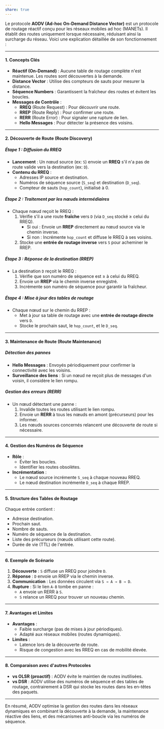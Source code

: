 ```yaml
---
share: true
---
```

Le protocole **AODV (Ad-hoc On-Demand Distance Vector)** est un protocole de routage réactif conçu pour les réseaux mobiles ad hoc (MANETs). Il établit des routes uniquement lorsque nécessaire, réduisant ainsi la surcharge du réseau. Voici une explication détaillée de son fonctionnement :

---
#### **1. Concepts Clés**
- **Réactif (On-Demand)** : Aucune table de routage complète n'est maintenue. Les routes sont découvertes à la demande.
- **Distance Vector** : Utilise des compteurs de sauts pour mesurer la distance.
- **Séquence Numbers** : Garantissent la fraîcheur des routes et évitent les boucles.
- **Messages de Contrôle** :
    - **RREQ** (Route Request) : Pour découvrir une route.
    - **RREP** (Route Reply) : Pour confirmer une route.
    - **RERR** (Route Error) : Pour signaler une rupture de lien.
    - **Hello Messages** : Pour détecter la présence des voisins.
---
#### **2. Découverte de Route (Route Discovery)**
##### **Étape 1 : Diffusion du RREQ**
- **Lancement** : Un nœud source (ex: `S`) envoie un **RREQ** s'il n'a pas de route valide vers la destination (ex: `D`).
- **Contenu du RREQ** :
    - Adresses IP source et destination.
    - Numéros de séquence source (`S_seq`) et destination (`D_seq`).
    - Compteur de sauts (`hop_count`), initialisé à 0.
##### **Étape 2 : Traitement par les nœuds intermédiaires**
- Chaque nœud reçoit le RREQ :
    1. Vérifie s'il a une route **fraîche** vers `D` (via `D_seq` stocké ≥ celui du RREQ).
        - Si oui : Envoie un **RREP** directement au nœud source via le chemin inverse.
        - Si non : Incrémente `hop_count` et diffuse le RREQ à ses voisins.
    2. Stocke une **entrée de routage inverse** vers `S` pour acheminer le RREP.
##### **Étape 3 : Réponse de la destination (RREP)**
- La destination `D` reçoit le RREQ :
    1. Vérifie que son numéro de séquence est ≥ à celui du RREQ.
    2. Envoie un **RREP** via le chemin inverse enregistré.
    3. Incrémente son numéro de séquence pour garantir la fraîcheur.
##### **Étape 4 : Mise à jour des tables de routage**
- Chaque nœud sur le chemin du RREP :
    - Met à jour sa table de routage avec une **entrée de routage directe** vers `D`.
    - Stocke le prochain saut, le `hop_count`, et le `D_seq`.
---
#### **3. Maintenance de Route (Route Maintenance)**
##### **Détection des pannes**
- **Hello Messages** : Envoyés périodiquement pour confirmer la connectivité avec les voisins.
- **Surveillance des liens** : Si un nœud ne reçoit plus de messages d'un voisin, il considère le lien rompu.
##### **Gestion des erreurs (RERR)**
- Un nœud détectant une panne :
    1. Invalide toutes les routes utilisant le lien rompu.
    2. Envoie un **RERR** à tous les nœuds en amont (précurseurs) pour les informer.
    3. Les nœuds sources concernés relancent une découverte de route si nécessaire.
---
#### **4. Gestion des Numéros de Séquence**
- **Rôle** :
    - Éviter les boucles.
    - Identifier les routes obsolètes.
- **Incrémentation** :
    - Le nœud source incrémente `S_seq` à chaque nouveau RREQ.
    - Le nœud destination incrémente `D_seq` à chaque RREP.
---
#### **5. Structure des Tables de Routage**
Chaque entrée contient :
- Adresse destination.
- Prochain saut.
- Nombre de sauts.
- Numéro de séquence de la destination.
- Liste des précurseurs (nœuds utilisant cette route).
- Durée de vie (TTL) de l'entrée.
---
#### **6. Exemple de Scénario**
1. **Découverte** : `S` diffuse un RREQ pour joindre `D`.
2. **Réponse** : `D` envoie un RREP via le chemin inverse.
3. **Communication** : Les données circulent via `S → A → B → D`.
4. **Rupture** : Si le lien `A-B` tombe en panne :
    - `A` envoie un RERR à `S`.
    - `S` relance un RREQ pour trouver un nouveau chemin.
---
#### **7. Avantages et Limites**
- **Avantages** :
    - Faible surcharge (pas de mises à jour périodiques).
    - Adapté aux réseaux mobiles (routes dynamiques).
- **Limites** :
    - Latence lors de la découverte de route.
    - Risque de congestion avec les RREQ en cas de mobilité élevée.
---
#### **8. Comparaison avec d'autres Protocoles**
- **vs OLSR (proactif)** : AODV évite le maintien de routes inutilisées.
- **vs DSR** : AODV utilise des numéros de séquence et des tables de routage, contrairement à DSR qui stocke les routes dans les en-têtes des paquets.

---
En résumé, AODV optimise la gestion des routes dans les réseaux dynamiques en combinant la découverte à la demande, la maintenance réactive des liens, et des mécanismes anti-boucle via les numéros de séquence.
